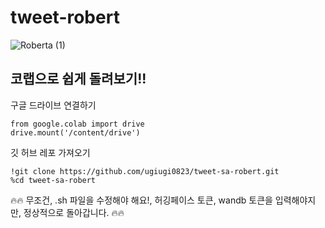 # tweet-robert

![Roberta (1)](https://github.com/ugiugi0823/tweet-sa-robert/assets/106899647/64cc0917-2ae9-4a90-9db7-52b6c8724320)



## 코랩으로 쉽게 돌려보기!!


구글 드라이브 연결하기

```
from google.colab import drive
drive.mount('/content/drive')
```

깃 허브 레포 가져오기
```
!git clone https://github.com/ugiugi0823/tweet-sa-robert.git
%cd tweet-sa-robert
```


🔥🔥 무조건, .sh 파일을 수정해야 해요!, 허깅페이스 토큰, wandb 토큰을 입력해야지만, 정상적으로 돌아갑니다. 🔥🔥
